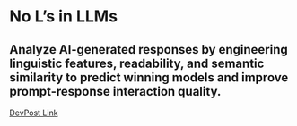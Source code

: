 # No L’s in LLMs
 ## Analyze AI-generated responses by engineering linguistic features, readability, and semantic similarity to predict winning models and improve prompt-response interaction quality.

 [DevPost Link](https://devpost.com/software/no-l-s-in-llms#updates)